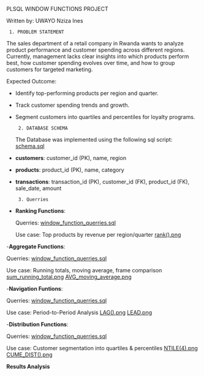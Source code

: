 PLSQL WINDOW FUNCTIONS PROJECT

Written by: UWAYO Nziza Ines

     1. PROBLEM STATEMENT
The sales department of a retail company in Rwanda wants to analyze product performance and customer spending across different regions.  
Currently, management lacks clear insights into which products perform best, how customer spending evolves over time, and how to group customers for targeted marketing.  

Expected Outcome:
- Identify top-performing products per region and quarter.
- Track customer spending trends and growth.
- Segment customers into quartiles and percentiles for loyalty programs.

       2. DATABASE SCHEMA
  The Database was implemented using the following sql script: [schema.sql](scripts/schema.sql)
  
- **customers**: customer_id (PK), name, region  
- **products**: product_id (PK), name, category  
- **transactions**: transaction_id (PK), customer_id (FK), product_id (FK), sale_date, amount

       3. Querries
- **Ranking Functions**:

    Querries: [window_function_querries.sql](scripts/schema.sql)

    Use case: Top products by revenue per region/quarter
        [rank().png](screenshots/rank().png)

 -**Aggregate Functions**:

  Querries:  [window_function_querries.sql](scripts/schema.sql)

  Use case: Running totals, moving average, frame comparison
      [sum_running_total.png](screenshots/sum_running_total.png)
      [AVG_moving_average.png](screenshots/AVG_moving_average.png)

 -**Navigation Funtions**:

  Querries:  [window_function_querries.sql](scripts/schema.sql)

  Use case: Period-to-Period Analysis
      [LAG().png](screenshots/LAG().png)
      [LEAD.png](screenshots/LEAD.png)

-**Distribution Functions**:

  Querries:  [window_function_querries.sql](scripts/schema.sql)

  Use case: Customer segmentation into quartiles & percentiles
       [NTILE(4).png](screenshots/NTILE(4).png)
       [CUME_DIST().png](screenshots/CUME_DIST.png)


**Results Analysis**

  
    
